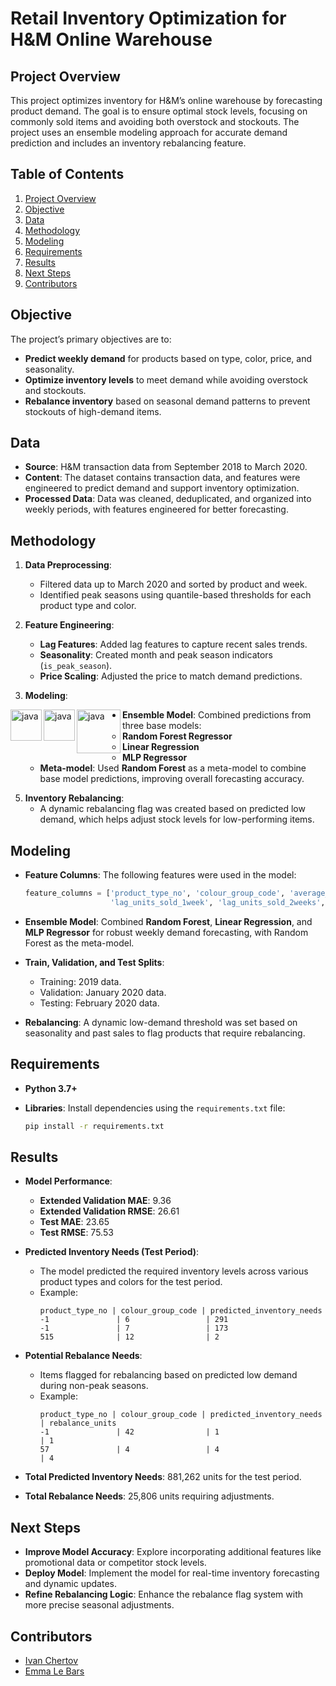 # Retail Inventory Optimization for H&M Online Warehouse

## Project Overview

This project optimizes inventory for H&M’s online warehouse by forecasting product demand. The goal is to ensure optimal stock levels, focusing on commonly sold items and avoiding both overstock and stockouts. The project uses an ensemble modeling approach for accurate demand prediction and includes an inventory rebalancing feature.

## Table of Contents

1. [Project Overview](#project-overview)
2. [Objective](#objective)
3. [Data](#data)
4. [Methodology](#methodology)
5. [Modeling](#modeling)
6. [Requirements](#requirements)
7. [Results](#results)
8. [Next Steps](#next-steps)
9. [Contributors](#contributors)

## Objective

The project’s primary objectives are to:
- **Predict weekly demand** for products based on type, color, price, and seasonality.
- **Optimize inventory levels** to meet demand while avoiding overstock and stockouts.
- **Rebalance inventory** based on seasonal demand patterns to prevent stockouts of high-demand items.

## Data

- **Source**: H&M transaction data from September 2018 to March 2020.
- **Content**: The dataset contains transaction data, and features were engineered to predict demand and support inventory optimization.
- **Processed Data**: Data was cleaned, deduplicated, and organized into weekly periods, with features engineered for better forecasting.

## Methodology

1. **Data Preprocessing**: 
   - Filtered data up to March 2020 and sorted by product and week.
   - Identified peak seasons using quantile-based thresholds for each product type and color.
   
2. **Feature Engineering**:
   - **Lag Features**: Added lag features to capture recent sales trends.
   - **Seasonality**: Created month and peak season indicators (`is_peak_season`).
   - **Price Scaling**: Adjusted the price to match demand predictions.

3. **Modeling**:
       
<img align="left" alt="java" width="50px" style="padding right: 50px;" src="https://static.vecteezy.com/system/resources/previews/039/202/122/non_2x/random-forest-algorithm-color-icon-illustration-vector.jpg"/>
<img align="left" alt="java" width="50px" style="padding right: 50px;" src="https://static.vecteezy.com/system/resources/previews/031/459/190/non_2x/linear-regression-icon-vector.jpg"/>
<img align="left" alt="java" width="70px" style="padding right: 70px;" src="https://miro.medium.com/v2/resize:fit:394/1*IAnczBdHgvR3dxlr2dvMwA.png"/>


   - **Ensemble Model**: Combined predictions from three base models:
     - **Random Forest Regressor** 
     - **Linear Regression**
     - **MLP Regressor**
     - **Meta-model**: Used **Random Forest** as a meta-model to combine base model predictions, improving overall forecasting accuracy.
   
5. **Inventory Rebalancing**:
   - A dynamic rebalancing flag was created based on predicted low demand, which helps adjust stock levels for low-performing items.
   
## Modeling

- **Feature Columns**: The following features were used in the model:
  ```python
  feature_columns = ['product_type_no', 'colour_group_code', 'average_price',
                     'lag_units_sold_1week', 'lag_units_sold_2weeks', 'month', 'is_peak_season']
  ```

- **Ensemble Model**: Combined **Random Forest**, **Linear Regression**, and **MLP Regressor** for robust weekly demand forecasting, with Random Forest as the meta-model.
- **Train, Validation, and Test Splits**:
  - Training: 2019 data.
  - Validation: January 2020 data.
  - Testing: February 2020 data.

- **Rebalancing**: A dynamic low-demand threshold was set based on seasonality and past sales to flag products that require rebalancing.

## Requirements

- **Python 3.7+**
- **Libraries**: Install dependencies using the `requirements.txt` file:

    ```bash
    pip install -r requirements.txt
    ```

## Results

- **Model Performance**:
  - **Extended Validation MAE**: 9.36
  - **Extended Validation RMSE**: 26.61
  - **Test MAE**: 23.65
  - **Test RMSE**: 75.53

- **Predicted Inventory Needs (Test Period)**: 
  - The model predicted the required inventory levels across various product types and colors for the test period.
  - Example:
    ```plaintext
    product_type_no | colour_group_code | predicted_inventory_needs
    -1               | 6                 | 291
    -1               | 7                 | 173
    515              | 12                | 2
    ```

- **Potential Rebalance Needs**:
  - Items flagged for rebalancing based on predicted low demand during non-peak seasons.
  - Example:
    ```plaintext
    product_type_no | colour_group_code | predicted_inventory_needs | rebalance_units
    -1               | 42                | 1                          | 1
    57               | 4                 | 4                          | 4
    ```

- **Total Predicted Inventory Needs**: 881,262 units for the test period.
- **Total Rebalance Needs**: 25,806 units requiring adjustments.

## Next Steps

- **Improve Model Accuracy**: Explore incorporating additional features like promotional data or competitor stock levels.
- **Deploy Model**: Implement the model for real-time inventory forecasting and dynamic updates.
- **Refine Rebalancing Logic**: Enhance the rebalance flag system with more precise seasonal adjustments.

## Contributors

- [Ivan Chertov](ivanchertov86@gmail.com)
- [Emma Le Bars](lebars.emma@gmail.com)

